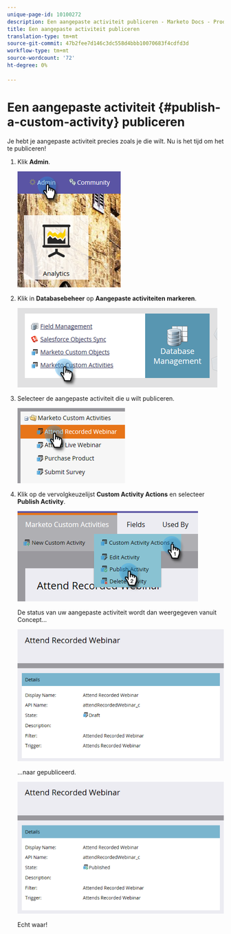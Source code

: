 ```yaml
---
unique-page-id: 10100272
description: Een aangepaste activiteit publiceren - Marketo Docs - Productdocumentatie
title: Een aangepaste activiteit publiceren
translation-type: tm+mt
source-git-commit: 47b2fee7d146c3dc558d4bbb10070683f4cdfd3d
workflow-type: tm+mt
source-wordcount: '72'
ht-degree: 0%

---
```



# Een aangepaste activiteit {#publish-a-custom-activity} publiceren

Je hebt je aangepaste activiteit precies zoals je die wilt. Nu is het tijd om het te publiceren!

1. Klik **Admin**.

   ![](assets/one-2.png)

1. Klik in **Databasebeheer** op **Aangepaste activiteiten markeren**.

   ![](assets/two-2.png)

1. Selecteer de aangepaste activiteit die u wilt publiceren.

   ![](assets/three-2.png)

1. Klik op de vervolgkeuzelijst **Custom Activity Actions** en selecteer **Publish Activity**.

   ![](assets/four-2.png)

   De status van uw aangepaste activiteit wordt dan weergegeven vanuit Concept...

   ![](assets/five-2.png)

   ...naar gepubliceerd.

   ![](assets/six-2.png)

   Echt waar!

